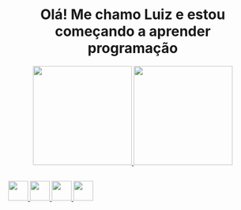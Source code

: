 ## <h1 align="center">Olá! Me chamo Luiz e estou começando a aprender programação</h1>

<div align="center">
<a href="https://github.com/kakasten">
<img height="200em"  src="https://github-readme-stats.vercel.app/api/top-langs/?username=kakasten&layout=compact&langs_count=7&theme=aura"/>
<img height="200em"  src="https://github-readme-stats.vercel.app/api?username=kakasten&show_icons=true&theme=aura&include_all_commits=true&count_private=true"/>
</div>

  ##
  
  
<a href="https://developer.mozilla.org/en-US/docs/Web/HTML" target="_blank">
            <img src="https://cdn.jsdelivr.net/gh/devicons/devicon/icons/html5/html5-plain.svg" style="width: 40px"/>
          </a>
                                        <a href="https://www.w3schools.com/cpp/cpp_intro.asp" target="_blank" align="center">
            <img src="https://cdn.jsdelivr.net/gh/devicons/devicon/icons/cplusplus/cplusplus-plain.svg" style="width: 40px"/>
          </a>
                              <a href="https://www.python.org/" target="_blank">
            <img src="https://cdn.jsdelivr.net/gh/devicons/devicon/icons/python/python-original.svg" style="width: 40px"/>
          </a>
          <a href="https://www.javascript.com/" target="_blank">
            <img src="https://cdn.jsdelivr.net/gh/devicons/devicon/icons/javascript/javascript-plain.svg" style="width: 40px"/>
          </a>
          
